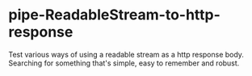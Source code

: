 # pipe-ReadableStream-to-http-response
Test various ways of using a readable stream as a http response body. Searching for something that's simple, easy to remember and robust.
